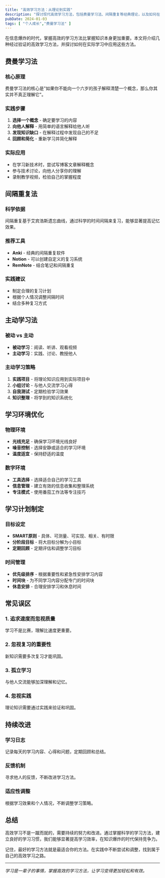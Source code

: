 ```yaml
---
title: "高效学习方法：从理论到实践"
description: "探讨现代高效学习方法，包括费曼学习法、间隔重复等经典理论，以及如何在实际学习中应用这些方法"
pubDate: 2024-01-03
tags: [ "个人成长","费曼学习法" ]
---
```


在信息爆炸的时代，掌握高效的学习方法比掌握知识本身更加重要。本文将介绍几种经过验证的高效学习方法，并探讨如何在实际学习中应用这些方法。

## 费曼学习法

### 核心原理
费曼学习法的核心是"如果你不能向一个六岁的孩子解释清楚一个概念，那么你其实并不真正理解它"。

### 实践步骤
1. **选择一个概念** - 确定要学习的内容
2. **向他人解释** - 用简单的语言解释给他人听
3. **发现知识缺口** - 在解释过程中发现自己的不足
4. **回顾和简化** - 重新学习并简化解释

### 实际应用
- 在学习新技术时，尝试写博客文章解释概念
- 参与技术讨论，向他人分享你的理解
- 录制教学视频，检验自己的掌握程度

## 间隔重复法

### 科学依据
间隔重复基于艾宾浩斯遗忘曲线，通过科学的时间间隔来复习，能够显著提高记忆效果。

### 推荐工具
- **Anki** - 经典的间隔重复软件
- **Notion** - 可以创建自定义的复习系统
- **RemNote** - 结合笔记和间隔重复

### 实践建议
- 制定合理的复习计划
- 根据个人情况调整间隔时间
- 结合多种复习方式

## 主动学习法

### 被动 vs 主动
- **被动学习**：阅读、听讲、观看视频
- **主动学习**：实践、讨论、教授他人

### 主动学习策略
1. **实践项目** - 将理论知识应用到实际项目中
2. **小组讨论** - 与他人交流学习心得
3. **自我测试** - 定期检验学习效果
4. **知识整理** - 将学到的知识系统化

## 学习环境优化

### 物理环境
- **光线充足** - 确保学习环境光线良好
- **噪音控制** - 选择安静或适合的学习环境
- **温度适宜** - 保持舒适的温度

### 数字环境
- **工具选择** - 选择适合自己的学习工具
- **信息管理** - 建立有效的信息收集和整理系统
- **专注模式** - 使用番茄工作法等专注技巧

## 学习计划制定

### 目标设定
- **SMART原则** - 具体、可测量、可实现、相关、有时限
- **分阶段目标** - 将大目标分解为小目标
- **定期回顾** - 定期评估和调整学习目标

### 时间管理
- **优先级排序** - 根据重要性和紧急性安排学习内容
- **时间块** - 为不同学习内容分配专门的时间块
- **休息安排** - 合理安排学习和休息时间

## 常见误区

### 1. 追求速度而忽视质量
学习不是比赛，理解比速度更重要。

### 2. 忽视复习的重要性
新知识需要多次复习才能巩固。

### 3. 孤立学习
与他人交流能够加深理解和记忆。

### 4. 忽视实践
理论知识需要通过实践来验证和巩固。

## 持续改进

### 学习日志
记录每天的学习内容、心得和问题，定期回顾和总结。

### 反馈机制
寻求他人的反馈，不断改进学习方法。

### 适应性调整
根据学习效果和个人情况，不断调整学习策略。

## 总结

高效学习不是一蹴而就的，需要持续的努力和改进。通过掌握科学的学习方法，建立良好的学习习惯，我们能够显著提高学习效率，在知识爆炸的时代保持竞争力。

记住，最好的学习方法就是最适合你的方法。在实践中不断尝试和调整，找到属于自己的高效学习之路。

---

*学习是一辈子的事情，掌握高效的学习方法，让学习变得更加轻松和有效。* 
